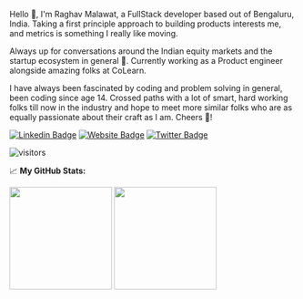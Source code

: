 
Hello 👋, I'm Raghav Malawat, a FullStack developer based out of Bengaluru, India. Taking a first principle approach to building products interests me, and metrics is something I really like moving.
 
Always up for conversations around the Indian equity markets and the startup ecosystem in general 🚀. Currently working as a Product engineer alongside amazing folks at CoLearn. 

I have always been fascinated by coding and problem solving in general, been coding since age 14. Crossed paths with a lot of smart, hard working folks till now in the industry and hope to meet more similar folks who are as equally passionate about their craft as I am. Cheers 🍻!

[![Linkedin Badge](https://img.shields.io/badge/-LinkedIn-0e76a8?style=flat-square&logo=Linkedin&logoColor=white)](https://linkedin.com/in/raghavmalawat)
[![Website Badge](https://img.shields.io/badge/Website-3b5998?style=flat-square&logo=google-chrome&logoColor=white)](https://www.raghavmalawat.com)
[![Twitter Badge](https://img.shields.io/badge/-Twitter-00acee?style=flat-square&logo=Twitter&logoColor=white)](https://twitter.com/raghavmalawat)

![visitors](https://visitor-badge.glitch.me/badge?page_id=page.id)

📈 **My GitHub Stats:**

<p>
  <img height="180em" src="https://github-readme-stats.vercel.app/api?username=raghavmalawat&show_icons=true&hide_border=true&&count_private=true&include_all_commits=true" />
  <img height="180em" src="https://github-readme-stats.vercel.app/api/top-langs/?username=raghavmalawat&exclude_repo=KNN-Image-Classification&show_icons=true&hide_border=true&layout=compact&langs_count=8"/>
</p>


<!--
**raghavmalawat/raghavmalawat** is a ✨ _special_ ✨ repository because its `README.md` (this file) appears on your GitHub profile.

Here are some ideas to get you started:

- 🔭 I’m currently working on ...
- 🌱 I’m currently learning ...
- 👯 I’m looking to collaborate on ...
- 🤔 I’m looking for help with ...
- 💬 Ask me about ...
- 📫 How to reach me: ...
- 😄 Pronouns: ...
- ⚡ Fun fact: ...
-->
